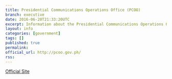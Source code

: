 ```yaml
---
title: Presidential Communications Operations Office (PCOO)
branch: executive
date: 2016-06-20T21:33:20UTC
excerpt: Information about the Presidential Communications Operations Office
layout: info
categories: [government]
tags: []
published: true
permalink: 
official_url: http://pcoo.gov.ph/
rss:
---
```


[Official Site](page.official_url)

